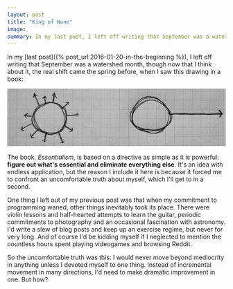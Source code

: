 ```yaml
---
layout: post
title: "King of None"
image: 
summary: In my last post, I left off writing that September was a watershed month, though now that I think about it, the real shift came the spring before, when I saw a simple drawing in a book.
---
```


In my [last post]({% post_url 2016-01-20-in-the-beginning %}), I left off writing that September was a watershed month, though now that I think about it, the real shift came the spring before, when I saw this drawing in a book:

![all directions, one direction](/images/DSCF3804-840px.JPG)

The book, *Essentialism*, is based on a directive as simple as it is powerful: **figure out what's essential and eliminate everything else**. It's an idea with endless application, but the reason I include it here is because it forced me to confront an uncomfortable truth about myself, which I'll get to in a second.

One thing I left out of my previous post was that when my commitment to programming waned, other things inevitably took its place. There were violin lessons and half-hearted attempts to learn the guitar, periodic commitments to photography and an occasional fascination with astronomy. I'd write a slew of blog posts and keep up an exercise regime, but never for very long. And of course I'd be kidding myself if I neglected to mention the countless hours spent playing videogames and browsing Reddit. 

So the uncomfortable truth was this: I would never move beyond mediocrity in anything unless I devoted myself to one thing. Instead of incremental movement in many directions, I'd need to make dramatic improvement in one. But how?